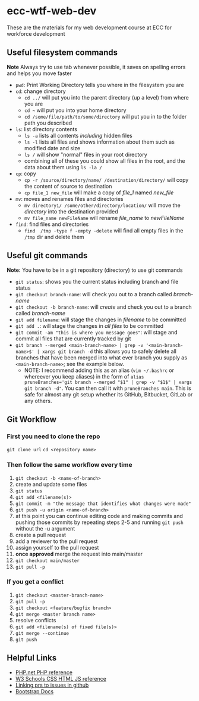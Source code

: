 # ecc-wtf-web-dev

These are the materials for my web development course at ECC for workforce development

## Useful filesystem commands

**Note** Always try to use tab whenever possible, it saves on spelling errors and helps you move faster

- `pwd`: Print Working Directory tells you where in the filesystem you are
- `cd`: change directory
  - `cd ../` will put you into the parent directory (up a level) from where you are
  - `cd ~` will put you into your home directory
  - `cd /some/file/path/to/some/directory` will put you in to the folder path you described
- `ls`: list directory contents
  - `ls -a` lists all contents *including* hidden files
  - `ls -l` lists all files and shows information about them such as modified date and size
  - `ls /` will show "normal" files in your root directory
  - combining all of these you could show all files in the root, and the data about them using `ls -la /`
- `cp`: copy
  - `cp -r /source/directory/name/ /destination/directory/` will copy the content of source to destination
  - `cp file_1 new_file` will make a copy of *file_1* named *new_file*
- `mv`: moves and renames files and directories
  - `mv directory1/ /some/other/directory/location/` will move the *directory* into the destination provided
  - `mv file_name newFileName` will rename *file_name* to *newFileName*
- `find`: find files and directories
  - `find  /tmp -type f -empty -delete` will find all empty files in the `/tmp` dir and delete them

## Useful git commands

**Note:** You have to be in a git repository (directory) to use git commands

- `git status`: shows you the current status including branch and file status
- `git checkout branch-name`: will check you out to a branch called *branch-name*
- `git checkout -b branch-name`: will *create* and check you out to a branch called *branch-name*
- `git add filename`: will stage the changes in *filename* to be committed
- `git add .`: will stage the changes in *all files* to be committed
- `git commit -am "this is where you message goes"`: will stage and commit all files that are currently tracked by git
- `git branch --merged <main-branch-name> | grep -v '<main-branch-name>$' | xargs git branch -d` this allows you to safely delete all branches that have been merged into what ever branch you supply as `<main-branch-name>`; see the example below.
  - NOTE: I recommend adding this as an alias (`vim ~/.bashrc` or whereever you keep aliases) in the form of `alias pruneBranches='git branch --merged "$1" | grep -v "$1$" | xargs git branch -d"`. You can then call it with `pruneBranches main`. This is safe for almost any git setup whether its GitHub, Bitbucket, GitLab or any others.

## Git Workflow

### First you need to clone the repo

`git clone url`
`cd <repository name>`

### Then follow the same workflow every time

1. `git checkout -b <name-of-branch>`
1. create and update some files
1. `git status`
1. `git add <filename(s)>`
1. `git commit -m "the message that identifies what changes were made"`
1. `git push -u origin <name-of-branch>`
1. at this point you can continue editing code and making commits and pushing those commits by repeating steps 2-5 and running `git push` without the -u argument
1. create a pull request
1. add a reviewer to the pull request
1. assign yourself to the pull request
1. **once approved** merge the request into main/master
1. `git checkout main/master`
1. `git pull -p`

### If you get a conflict

1. `git checkout <master-branch-name>`
1. `git pull -p`
1. `git checkout <feature/bugfix branch>`
1. `git merge <master branch name>`
1. resolve conflicts
1. `git add <filename(s) of fixed file(s)>`
1. `git merge --continue`
1. `git push`

## Helpful Links

- [PHP.net PHP reference](https://php.net)
- [W3 Schools CSS HTML JS reference](https://www.w3schools.com/)
- [Linking prs to issues in github](https://docs.github.com/en/github/managing-your-work-on-github/linking-a-pull-request-to-an-issue#linking-a-pull-request-to-an-issue-using-a-keyword)
- [Bootstrap Docs](https://getbootstrap.com/docs/5.0/getting-started/introduction/)
